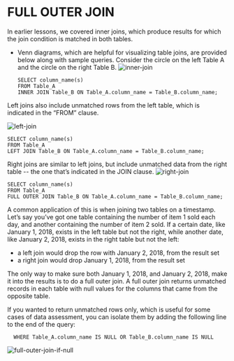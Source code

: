 # FULL OUTER JOIN

In earlier lessons, we covered inner joins, which produce results for which the join condition is matched in both tables.

- Venn diagrams, which are helpful for visualizing table joins, are provided below along with sample queries. Consider the circle on the left Table A and the circle on the right Table B.
![inner-join](https://user-images.githubusercontent.com/76912120/217267465-9b1d9e12-ffee-4317-9fca-5a5d5532d3f3.png)




      SELECT column_name(s)
      FROM Table_A
      INNER JOIN Table_B ON Table_A.column_name = Table_B.column_name;

Left joins also include unmatched rows from the left table, which is indicated in the “FROM” clause.

![left-join](https://user-images.githubusercontent.com/76912120/217279073-b504cf5e-5b7a-49d7-873e-37d032285a9f.png)

    SELECT column_name(s)
    FROM Table_A
    LEFT JOIN Table_B ON Table_A.column_name = Table_B.column_name;
    
Right joins are similar to left joins, but include unmatched data from the right table -- the one that’s indicated in the JOIN clause.
![right-join](https://user-images.githubusercontent.com/76912120/217274141-4682426a-adbe-4e71-a075-3c7f5d064da9.png)





    SELECT column_name(s)
    FROM Table_A
    FULL OUTER JOIN Table_B ON Table_A.column_name = Table_B.column_name;

A common application of this is when joining two tables on a timestamp. Let’s say you’ve got one table containing the number of item 1 sold each day, and another containing the number of item 2 sold. If a certain date, like January 1, 2018, exists in the left table but not the right, while another date, like January 2, 2018, exists in the right table but not the left:

   - a left join would drop the row with January 2, 2018, from the result set
   - a right join would drop January 1, 2018, from the result set

The only way to make sure both January 1, 2018, and January 2, 2018, make it into the results is to do a full outer join. A full outer join returns unmatched records in each table with null values for the columns that came from the opposite table.

If you wanted to return unmatched rows only, which is useful for some cases of data assessment, you can isolate them by adding the following line to the end of the query:

      WHERE Table_A.column_name IS NULL OR Table_B.column_name IS NULL

![full-outer-join-if-null](https://user-images.githubusercontent.com/76912120/217274247-932e56db-f238-433e-a1ef-b7e38ac56615.png)
